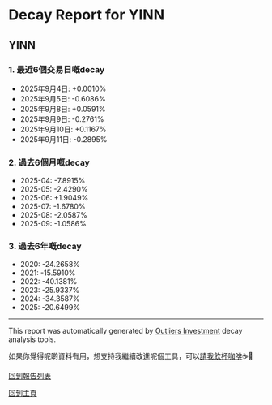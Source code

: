 # Decay Report for YINN

## YINN

### 1. 最近6個交易日嘅decay

- 2025年9月4日: +0.0010%
- 2025年9月5日: -0.6086%
- 2025年9月8日: +0.0591%
- 2025年9月9日: -0.2761%
- 2025年9月10日: +0.1167%
- 2025年9月11日: -0.2895%

### 2. 過去6個月嘅decay

- 2025-04: -7.8915%
- 2025-05: -2.4290%
- 2025-06: +1.9049%
- 2025-07: -1.6780%
- 2025-08: -2.0587%
- 2025-09: -1.0586%

### 3. 過去6年嘅decay

- 2020: -24.2658%
- 2021: -15.5910%
- 2022: -40.1381%
- 2023: -25.9337%
- 2024: -34.3587%
- 2025: -20.6499%

------------------------------
This report was automatically generated by [Outliers Investment](https://outliersecon.github.io/Outliers-Investment/) decay analysis tools.

如果你覺得呢啲資料有用，想支持我繼續改進呢個工具，可以[請我飲杯咖啡](https://buymeacoffee.com/outliersecon)☕🙏

[回到報告列表](https://outliersecon.github.io/Outliers-Investment/reports/reports_public)

[回到主頁](https://outliersecon.github.io/Outliers-Investment/)